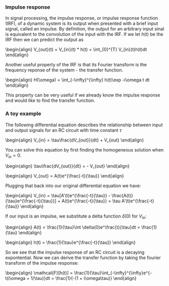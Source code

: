 ### Impulse response

In signal processing, the impulse response, or impulse response function (IRF), of a dynamic system is its output when presented with a brief input signal, called an impulse. By definition, the output for an arbitrary input sinal is equivalent to the convolution of the input with the IRF. If we let $h(t)$ be the IRF then we can predict the output as


\begin{align}
V_{out}(t) = V_{in}(t) * h(t) = \int_{0}^{T} V_{in}(t)h(t)dt 
\end{align}


Another useful property of the IRF is that its Fourier transform is the frequency reponse of the system - the transfer function. 

\begin{align}
H(\omega) = \int_{-\infty}^{\infty} h(t)\exp -i\omega t dt
\end{align}

This property can be very useful if we already know the impulse response and would like to find the transfer function.

### A toy example

The following differential equation describes the relationship between input and output signals for an RC circuit with time constant $\tau$

\begin{align}
V_{in} = \tau\frac{dV_{out}}{dt} + V_{out}
\end{align}

You can solve this equation by first finding the homogeneous solution when $V_{in} = 0$.

\begin{align}
\tau\frac{dV_{out}}{dt} = - V_{out}
\end{align}

\begin{align}
V_{out} = A(t)e^{\frac{-t}{\tau}}
\end{align}

Plugging that back into our original differential equation we have: 

\begin{align}
V_{in} = \tau[A'(t)e^{\frac{-t}{\tau}} - \frac{A(t)}{\tau}e^{\frac{-t}{\tau}}]  + A(t)e^{\frac{-t}{\tau}} = \tau A'(t)e^{\frac{-t}{\tau}}
\end{align}

If our input is an impulse, we substitute a delta function $\delta(0)$ for $V_{in}$: 

\begin{align}
A(t) = \frac{1}{\tau}\int \delta(0)e^\frac{t}{\tau}dt = \frac{1}{\tau}
\end{align}

\begin{align}
h(t) = \frac{1}{\tau}e^{\frac{-t}{\tau}}
\end{align}

So we see that the impulse response of an RC circuit is a decaying expontential. Now we can derive the transfer function by taking the fourier transform of the impulse response:

\begin{align}
\mathcal{F}[h(t)] = \frac{1}{\tau}\int_{-\infty}^{\infty}e^{-t(i\omega + 1/\tau)}dt = \frac{1}{-(1 + i\omega\tau)}
\end{align}


```python

```
